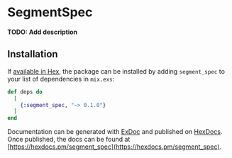 # SegmentSpec

**TODO: Add description**

## Installation

If [available in Hex](https://hex.pm/docs/publish), the package can be installed
by adding `segment_spec` to your list of dependencies in `mix.exs`:

```elixir
def deps do
  [
    {:segment_spec, "~> 0.1.0"}
  ]
end
```

Documentation can be generated with [ExDoc](https://github.com/elixir-lang/ex_doc)
and published on [HexDocs](https://hexdocs.pm). Once published, the docs can
be found at [https://hexdocs.pm/segment_spec](https://hexdocs.pm/segment_spec).

